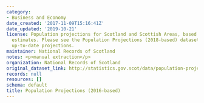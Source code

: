 ```yaml
---
category:
- Business and Economy
date_created: '2017-11-09T15:16:41Z'
date_updated: '2019-10-21'
license: Population projections for Scotland and Scottish Areas, based on 2016 population
  estimates. Please see the Population Projections (2018-based) dataset for the most
  up-to-date projections.
maintainer: National Records of Scotland
notes: <p>manual extraction</p>
organization: National Records of Scotland
original_dataset_link: http://statistics.gov.scot/data/population-projections
records: null
resources: []
schema: default
title: Population Projections (2016-based)
---
```

